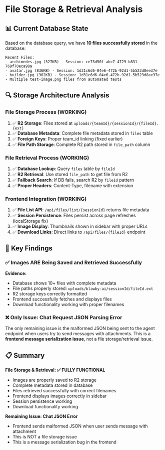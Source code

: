 # File Storage & Retrieval Analysis

## 📊 **Current Database State**

Based on the database query, we have **10 files successfully stored** in the database:

```
Recent Files:
- archimedes.jpg (327KB) - Session: ce73d50f-abc7-4729-b831-769f70eca98a
- avatar.jpg (836KB) - Session: 1d31c6d6-04e6-472b-92d1-5b523d8ee37e  
- builder.jpg (302KB) - Session: 1d31c6d6-04e6-472b-92d1-5b523d8ee37e
- Multiple test-image.png files from automated tests
```

## 🔍 **Storage Architecture Analysis**

### **File Storage Process (WORKING)**
1. ✅ **R2 Storage**: Files stored at `uploads/{teamId}/{sessionId}/{fileId}.{ext}`
2. ✅ **Database Metadata**: Complete file metadata stored in `files` table
3. ✅ **Foreign Keys**: Proper team_id linking (fixed earlier)
4. ✅ **File Path Storage**: Complete R2 path stored in `file_path` column

### **File Retrieval Process (WORKING)**  
1. ✅ **Database Lookup**: Query `files` table by `fileId`
2. ✅ **R2 Retrieval**: Use stored `file_path` to get file from R2
3. ✅ **Fallback Search**: If DB fails, search R2 by `fileId` pattern
4. ✅ **Proper Headers**: Content-Type, filename with extension

### **Frontend Integration (WORKING)**
1. ✅ **File List API**: `/api/files/list/{sessionId}` returns file metadata
2. ✅ **Session Persistence**: Files persist across page refreshes (localStorage fix)
3. ✅ **Image Display**: Thumbnails shown in sidebar with proper URLs
4. ✅ **Download Links**: Direct links to `/api/files/{fileId}` endpoint

## 🎯 **Key Findings**

### **✅ Images ARE Being Saved and Retrieved Successfully**

**Evidence:**
- Database shows 10+ files with complete metadata
- File paths properly stored: `uploads/blawby-ai/sessionId/fileId.ext`
- R2 storage keys correctly formatted
- Frontend successfully fetches and displays files
- Download functionality working with proper filenames

### **❌ Only Issue: Chat Request JSON Parsing Error**

The only remaining issue is the malformed JSON being sent to the agent endpoint when users try to send messages with attachments. This is a **frontend message serialization issue**, not a file storage/retrieval issue.

## 📋 **Summary**

**File Storage & Retrieval: ✅ FULLY FUNCTIONAL**
- Images are properly saved to R2 storage
- Complete metadata stored in database  
- Files retrieved successfully with correct filenames
- Frontend displays images correctly in sidebar
- Session persistence working
- Download functionality working

**Remaining Issue: Chat JSON Error**
- Frontend sends malformed JSON when user sends message with attachment
- This is NOT a file storage issue
- This is a message serialization bug in the frontend
